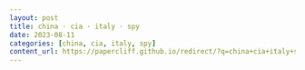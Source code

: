 ```yaml
---
layout: post
title: china · cia · italy · spy
date: 2023-08-11
categories: [china, cia, italy, spy]
content_url: https://papercliff.github.io/redirect/?q=china+cia+italy+spy&tbs=cdr:1,cd_min:8/10/2023,cd_max:8/12/2023
---
```

